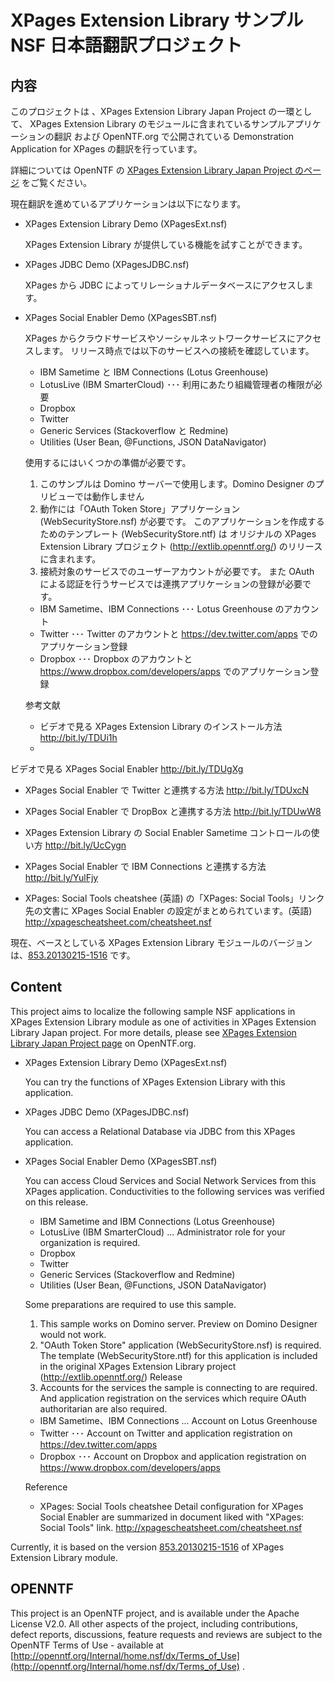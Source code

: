 ﻿XPages Extension Library サンプル NSF 日本語翻訳プロジェクト
============================================================

内容
----
このプロジェクトは 、XPages Extension Library Japan Project の一環として、 XPages Extension Library のモジュールに含まれているサンプルアプリケーションの翻訳
および OpenNTF.org で公開されている Demonstration Application for XPages の翻訳を行っています。

詳細については OpenNTF の [XPages Extension Library Japan Project のページ](http://www.openntf.org/internal/home.nsf/project.xsp?action=openDocument&name=XPages%20Extension%20Library%20Japan) をご覧ください。

現在翻訳を進めているアプリケーションは以下になります。

* XPages Extension Library Demo (XPagesExt.nsf)

  XPages Extension Library が提供している機能を試すことができます。

* XPages JDBC Demo (XPagesJDBC.nsf)

  XPages から JDBC によってリレーショナルデータベースにアクセスします。

* XPages Social Enabler Demo (XPagesSBT.nsf)

  XPages からクラウドサービスやソーシャルネットワークサービスにアクセスします。
  リリース時点では以下のサービスへの接続を確認しています。

  * IBM Sametime と IBM Connections (Lotus Greenhouse)
  * LotusLive (IBM SmarterCloud) ･･･ 利用にあたり組織管理者の権限が必要
  * Dropbox
  * Twitter
  * Generic Services (Stackoverflow と Redmine)
  * Utilities (User Bean, @Functions, JSON DataNavigator) 

  使用するにはいくつかの準備が必要です。
  1. このサンプルは Domino サーバーで使用します。Domino Designer のプリビューでは動作しません
  2. 動作には「OAuth Token Store」アプリケーション (WebSecurityStore.nsf) が必要です。
     このアプリケーションを作成するためのテンプレート (WebSecurityStore.ntf) は
     オリジナルの XPages Extension Library プロジェクト (http://extlib.openntf.org/) のリリースに含まれます。
  3. 接続対象のサービスでのユーザーアカウントが必要です。
     また OAuth による認証を行うサービスでは連携アプリケーションの登録が必要です。
  * IBM Sametime、IBM Connections  ･･･ Lotus Greenhouse のアカウント
  * Twitter ･･･ Twitter のアカウントと https://dev.twitter.com/apps でのアプリケーション登録
  * Dropbox ･･･ Dropbox のアカウントと https://www.dropbox.com/developers/apps でのアプリケーション登録

  参考文献


  * ビデオで見る XPages Extension Library のインストール方法
    http://bit.ly/TDUi1h
  * 
ビデオで見る XPages Social Enabler
    http://bit.ly/TDUgXg
  * XPages Social Enabler で Twitter と連携する方法
    http://bit.ly/TDUxcN

  * XPages Social Enabler で DropBox と連携する方法
    http://bit.ly/TDUwW8
  * XPages Extension Library の Social Enabler Sametime コントロールの使い方
    http://bit.ly/UcCygn
  * XPages Social Enabler で IBM Connections と連携する方法
    http://bit.ly/YulFjy
  * XPages: Social Tools cheatshee (英語) の「XPages: Social Tools」リンク先の文書に
    XPages Social Enabler の設定がまとめられています。(英語)
    http://xpagescheatsheet.com/cheatsheet.nsf

現在、ベースとしている XPages Extension Library モジュールのバージョンは、[853.20130215-1516](http://www.openntf.org/internal/home.nsf/release.xsp?documentId=AFE8FEF0ED29F85D86257B1E0031BCB7&action=openDocument) です。


Content
-------
This project aims to localize the following sample NSF applications in XPages Extension Library module as one of activities in XPages Extension Library Japan project. 
For more details, please see [XPages Extension Library Japan Project page](http://www.openntf.org/internal/home.nsf/project.xsp?action=openDocument&name=XPages%20Extension%20Library%20Japan) on OpenNTF.org.

* XPages Extension Library Demo (XPagesExt.nsf)

  You can try the functions of XPages Extension Library with this application.

* XPages JDBC Demo (XPagesJDBC.nsf)

  You can access a Relational Database via JDBC from this XPages application.

* XPages Social Enabler Demo (XPagesSBT.nsf)

  You can access Cloud Services and Social Network Services from this XPages application.
  Conductivities to the following services was verified on this release.

  * IBM Sametime and IBM Connections (Lotus Greenhouse)
  * LotusLive (IBM SmarterCloud) ... Administrator role for your organization is required.
  * Dropbox
  * Twitter
  * Generic Services (Stackoverflow and Redmine)
  * Utilities (User Bean, @Functions, JSON DataNavigator) 

  Some preparations are required to use this sample.
  1. This sample works on Domino server. Preview on Domino Designer would not work.
  2. "OAuth Token Store" application (WebSecurityStore.nsf) is required.
     The template (WebSecurityStore.ntf) for this application is included in
     the original XPages Extension Library project (http://extlib.openntf.org/) Release
  3. Accounts for the services the sample is connecting to are required. 
     And application registration on the services which require OAuth authoritarian are also required.
  * IBM Sametime、IBM Connections  ... Account on Lotus Greenhouse 
  * Twitter ･･･ Account on Twitter and application registration on https://dev.twitter.com/apps 
  * Dropbox ･･･ Account on Dropbox and application registration on https://www.dropbox.com/developers/apps

  Reference
  * XPages: Social Tools cheatshee
    Detail configuration for XPages Social Enabler are summarized in document liked with "XPages: Social Tools" link.
    http://xpagescheatsheet.com/cheatsheet.nsf

Currently, it is based on the version [853.20130215-1516](http://www.openntf.org/internal/home.nsf/release.xsp?documentId=AFE8FEF0ED29F85D86257B1E0031BCB7&action=openDocument) of XPages Extension Library module.



OPENNTF
-------
This project is an OpenNTF project, and is available under the Apache License V2.0.
All other aspects of the project, including contributions, defect reports, discussions,
feature requests and reviews are subject to the OpenNTF Terms of Use - available at
[http://openntf.org/Internal/home.nsf/dx/Terms_of_Use](http://openntf.org/Internal/home.nsf/dx/Terms_of_Use) .
